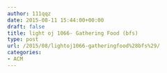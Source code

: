 ```yaml
---
author: 111qqz
date: 2015-08-11 15:44:00+00:00
draft: false
title: light oj 1066- Gathering Food (bfs)
type: post
url: /2015/08/lightoj1066-gatheringfood%28bfs%29/
categories:
- ACM
---
```


